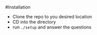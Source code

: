 #Installation
- Clone the repo to you desired location
- CD into the directory
- run `./setup` and answer the questions
